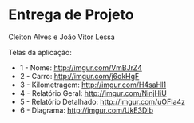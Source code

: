 # Entrega de Projeto
Cleiton Alves e João Vitor Lessa

Telas da aplicação: 

* 1 - Nome: http://imgur.com/VmBJrZ4
* 2 - Carro: http://imgur.com/j6okHgF
* 3 - Kilometragem: http://imgur.com/H4saHI1
* 4 - Relatório Geral: http://imgur.com/NinjHiU
* 5 - Relatório Detalhado: http://imgur.com/uOFIa4z
* 6 - Diagrama: http://imgur.com/UkE3DIb
